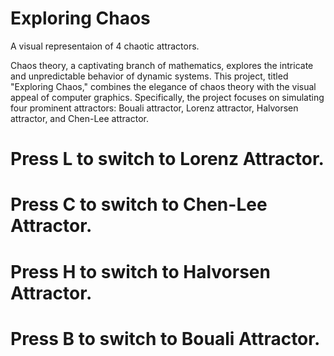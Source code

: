 # Exploring Chaos
 A visual representaion of 4 chaotic attractors.

Chaos theory, a captivating branch of mathematics, explores the intricate and 
unpredictable behavior of dynamic systems. This project, titled "Exploring Chaos," 
combines the elegance of chaos theory with the visual appeal of computer graphics. 
Specifically, the project focuses on simulating four prominent attractors: Bouali attractor, 
Lorenz attractor, Halvorsen attractor, and Chen-Lee attractor.

# Press L to switch to Lorenz Attractor.
# Press C to switch to Chen-Lee Attractor.
# Press H to switch to Halvorsen Attractor.
# Press B to switch to Bouali Attractor.


